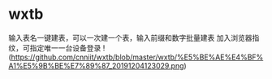 # wxtb
输入表名一键建表，可以一次建一个表，输入前缀和数字批量建表
加入浏览器指纹，可指定唯一一台设备登录
 !(https://github.com/cnniit/wxtb/blob/master/wxtb/%E5%BE%AE%E4%BF%A1%E5%9B%BE%E7%89%87_20191204123029.png)

